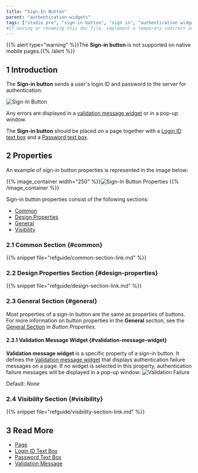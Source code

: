 ```yaml
---
title: "Sign-In Button"
parent: "authentication-widgets"
tags: ["studio pro", "sign-in button", "sign in", "authentication widget", "authentication" ]
#If moving or renaming this doc file, implement a temporary redirect and let the respective team know they should update the URL in the product. See Mapping to Products for more details.
---
```


{{% alert type="warning" %}}The **Sign-in button** is not supported on native mobile pages.{{% /alert %}}

## 1 Introduction

The **Sign-in button** sends a user's login ID and password to the server for authentication:

![Sign-In Button](attachments/authentication-widgets/sign-in-button.png)

Any errors are displayed in a [validation message widget](#validation-message-widget) or in a pop-up window. 

The **Sign-in button** should be placed on a page together with a [Login ID text box](login-id-text-box) and a [Password text box](password-text-box).

## 2 Properties

An example of sign-in button properties is represented in the image below:

{{% image_container width="250" %}}![Sign-In Button Properties](attachments/authentication-widgets/sign-in-button-properties.png)
{{% /image_container %}}

Sign-in button properties consist of the following sections:

* [Common](#common) 
* [Design Properties](#design-properties)
* [General](#general)
* [Visibility](#visibility)

### 2.1 Common Section {#common}

{{% snippet file="refguide/common-section-link.md" %}}

### 2.2 Design Properties Section {#design-properties}

{{% snippet file="refguide/design-section-link.md" %}}

### 2.3 General Section {#general}

Most properties of a sign-in button are the same as properties of buttons. For more information on button properties in the **General** section, see the [General Section](button-properties#general) in *Button Properties*.

#### 2.3.1 Validation Message Widget {#validation-message-widget}

**Validation message widget** is a specific property of a sign-in button. It defines the [Validation message widget](validation-message) that displays authentication failure messages on a page. If no widget is selected in this property, authentication failure messages will be displayed in a pop-up window:
![Validation Failure](attachments/authentication-widgets/validation-failure.png)

Default: *None*

### 2.4 Visibility Section {#visibility}

{{% snippet file="refguide/visibility-section-link.md" %}}

## 3 Read More

* [Page](page)
* [Login ID Text Box](login-id-text-box)
* [Password Text Box](password-text-box)
* [Validation Message](validation-message)